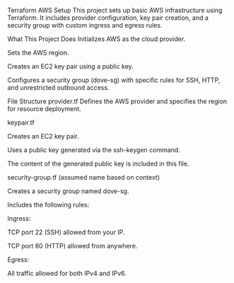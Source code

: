 Terraform AWS Setup
This project sets up basic AWS infrastructure using Terraform. It includes provider configuration, key pair creation, and a security group with custom ingress and egress rules.

What This Project Does
Initializes AWS as the cloud provider.

Sets the AWS region.

Creates an EC2 key pair using a public key.

Configures a security group (dove-sg) with specific rules for SSH, HTTP, and unrestricted outbound access.

File Structure
provider.tf
Defines the AWS provider and specifies the region for resource deployment.

keypair.tf

Creates an EC2 key pair.

Uses a public key generated via the ssh-keygen command.

The content of the generated public key is included in this file.

security-group.tf (assumed name based on context)

Creates a security group named dove-sg.

Includes the following rules:

Ingress:

TCP port 22 (SSH) allowed from your IP.

TCP port 80 (HTTP) allowed from anywhere.

Egress:

All traffic allowed for both IPv4 and IPv6.
